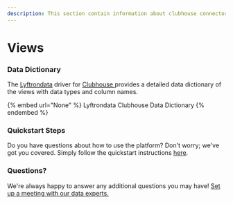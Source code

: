 ```yaml
---
description: This section contain information about clubhouse connector views information
---
```


# Views

### Data Dictionary

The [Lyftrondata](https://www.lyftrondata.com/) driver for [Clubhouse](None/)[ ](https://www.lyftrondata.com/integration/clubhouse/)provides a detailed data dictionary of the views with data types and column names.

{% embed url="None" %}
Lyftrondata Clubhouse Data Dictionary
{% endembed %}

### Quickstart Steps

Do you have questions about how to use the platform? Don't worry; we've got you covered. Simply follow the quickstart instructions [here](../README.md).

### Questions? <a href="#questions" id="questions"></a>

We're always happy to answer any additional questions you may have! [Set up a meeting with our data experts.](https://www.lyftrondata.com/book-a-meeting/)


